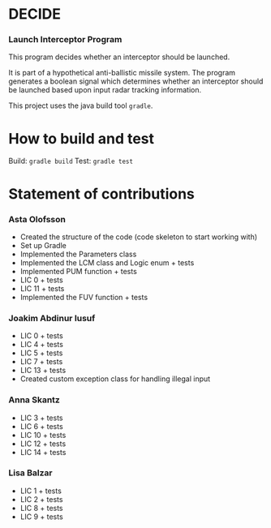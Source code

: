 # DECIDE

### Launch Interceptor Program

This program decides whether an interceptor should be launched.

It is part of a hypothetical anti-ballistic missile system. The program
generates a boolean signal which determines whether an interceptor should be
launched based upon input radar tracking information.

This project uses the java build tool `gradle`.

# How to build and test
Build: `gradle build`
Test: `gradle test`

# Statement of contributions

### Asta Olofsson
- Created the structure of the code (code skeleton to start working with)
- Set up Gradle
- Implemented the Parameters class
- Implemented the LCM class and Logic enum + tests
- Implemented PUM function + tests
- LIC 0 + tests
- LIC 11 + tests
- Implemented the FUV function + tests

### Joakim Abdinur Iusuf
- LIC 0 + tests
- LIC 4 + tests
- LIC 5 + tests
- LIC 7 + tests
- LIC 13 + tests
- Created custom exception class for handling illegal input

### Anna Skantz
- LIC 3 + tests
- LIC 6 + tests
- LIC 10 + tests
- LIC 12 + tests
- LIC 14 + tests

### Lisa Balzar
- LIC 1 + tests
- LIC 2 + tests
- LIC 8 + tests
- LIC 9 + tests
